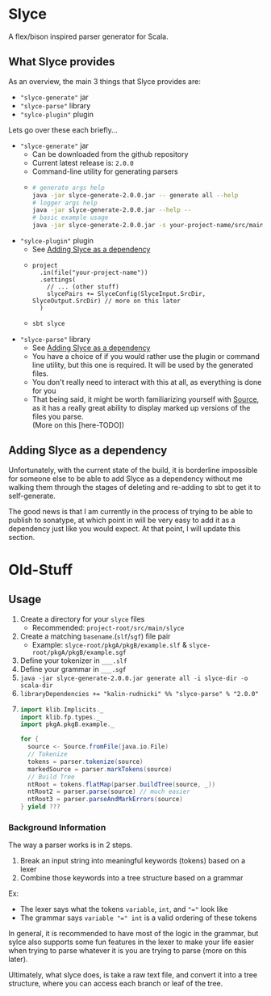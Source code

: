 
# Slyce

A flex/bison inspired parser generator for Scala.

## What Slyce provides

As an overview, the main 3 things that Slyce provides are:
- `"slyce-generate"` jar
- `"slyce-parse"` library
- `"sylce-plugin"` plugin

Lets go over these each briefly...

- `"slyce-generate"` jar
  - Can be downloaded from the github repository
  - Current latest release is: `2.0.0`
  - Command-line utility for generating parsers
  - 
    ```sh
    # generate args help
    java -jar slyce-generate-2.0.0.jar -- generate all --help
    # logger args help
    java -jar slyce-generate-2.0.0.jar --help --
    # basic example usage
    java -jar slyce-generate-2.0.0.jar -s your-project-name/src/main
    ```
- `"sylce-plugin"` plugin
  - See [Adding Slyce as a dependency](#adding-slyce-as-a-dependency)
  -
    ```
    project
      .in(file("your-project-name"))
      .settings(
        // ... (other stuff)
        slycePairs += SlyceConfig(SlyceInput.SrcDir, SlyceOutput.SrcDir) // more on this later
      )
    ```
  -
    ```sh
    sbt slyce
    ```
- `"slyce-parse"` library
  - See [Adding Slyce as a dependency](#adding-slyce-as-a-dependency)
  - You have a choice of if you would rather use the plugin or command line utility,
    but this one is required. It will be used by the generated files.
  - You don't really need to interact with this at all, as everything is done for you
  - That being said, it might be worth familiarizing yourself with [Source](https://github.com/Kalin-Rudnicki/slyce-fp/blob/master/slyce-core/src/main/scala/slyce/core/Source.scala),  
    as it has a really great ability to display marked up versions of the files you parse.  
    (More on this [here-TODO])

## Adding Slyce as a dependency

Unfortunately, with the current state of the build,
it is borderline impossible for someone else to be able to add Slyce as a dependency
without me walking them through the stages of deleting and re-adding to sbt to get it to self-generate.

The good news is that I am currently in the process of trying to be able to publish to sonatype,
at which point in will be very easy to add it as a dependency just like you would expect.
At that point, I will update this section.



# Old-Stuff

## Usage

1) Create a directory for your `slyce` files
    - Recommended: `project-root/src/main/slyce`
2) Create a matching `basename`.(`slf`/`sgf`) file pair
    - Example: `slyce-root/pkgA/pkgB/example.slf` & `slyce-root/pkgA/pkgB/example.sgf`
3) Define your tokenizer in `___.slf`
4) Define your grammar in `___.sgf`
5) `java -jar slyce-generate-2.0.0.jar generate all -i slyce-dir -o scala-dir`
6) `libraryDependencies += "kalin-rudnicki" %% "slyce-parse" % "2.0.0"`
7)
   ```scala
   import klib.Implicits._
   import klib.fp.types._
   import pkgA.pkgB.example._
   
   for {
     source <- Source.fromFile(java.io.File)
     // Tokenize
     tokens = parser.tokenize(source)
     markedSource = parser.markTokens(source)
     // Build Tree
     ntRoot = tokens.flatMap(parser.buildTree(source, _))
     ntRoot2 = parser.parse(source) // much easier
     ntRoot3 = parser.parseAndMarkErrors(source)
   } yield ???
   ```

### Background Information

The way a parser works is in 2 steps.  
1) Break an input string into meaningful keywords (tokens) based on a lexer  
2) Combine those keywords into a tree structure based on a grammar

Ex:
- The lexer says what the tokens `variable`, `int`, and `"="` look like
- The grammar says `variable "=" int` is a valid ordering of these tokens

In general, it is recommended to have most of the logic in the grammar,
but sylce also supports some fun features in the lexer to make your life easier
when trying to parse whatever it is you are trying to parse (more on this later).

Ultimately, what slyce does, is take a raw text file, and convert it into a tree structure,
where you can access each branch or leaf of the tree.
